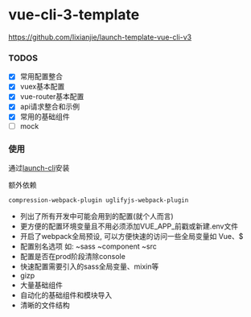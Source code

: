 # vue-cli-3-template

<https://github.com/Iixianjie/launch-template-vue-cli-v3>

### TODOS
- [x] 常用配置整合
- [x] vuex基本配置
- [x] vue-router基本配置
- [x] api请求整合和示例
- [x] 常用的基础组件
- [ ] mock

### 使用
通过[launch-cli](https://github.com/Iixianjie/launch-cli)安装

额外依赖
```
compression-webpack-plugin uglifyjs-webpack-plugin
```

- 列出了所有开发中可能会用到的配置(就个人而言)
- 更方便的配置环境变量且不用必须添加VUE_APP_前戳或新建.env文件
- 开启了webpack全局预设, 可以方便快速的访问一些全局变量如 Vue、$
- 配置别名选项 如: ~sass  ~component ~src
- 配置是否在prod阶段清除console
- 快速配置需要引入的sass全局变量、mixin等
- gizp
- 大量基础组件
- 自动化的基础组件和模块导入
- 清晰的文件结构


